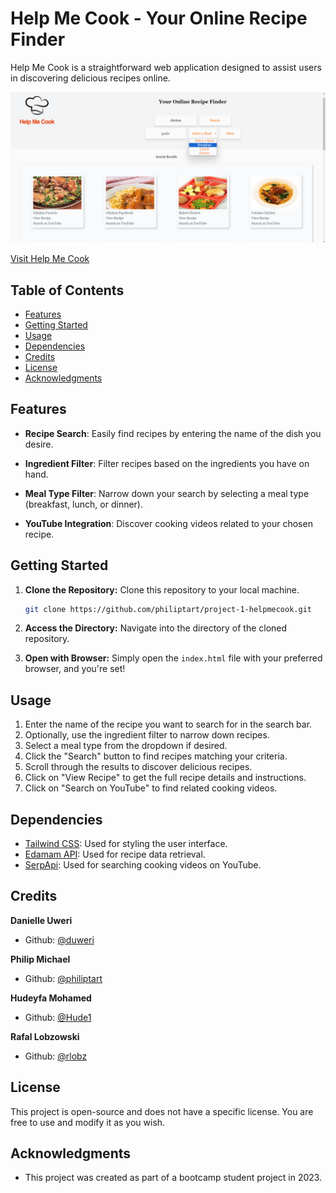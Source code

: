 # Help Me Cook - Your Online Recipe Finder

Help Me Cook is a straightforward web application designed to assist users in discovering delicious recipes online.

![Screenshot of Help Me Cook](/assets/Screenshot.png)

[Visit Help Me Cook](https://https://philiptart.github.io/project-1-helpmecook/)

## Table of Contents

- [Features](#features)
- [Getting Started](#getting-started)
- [Usage](#usage)
- [Dependencies](#dependencies)
- [Credits](#credits)
- [License](#license)
- [Acknowledgments](#acknowledgments)

## Features

- **Recipe Search**: Easily find recipes by entering the name of the dish you desire.
  
- **Ingredient Filter**: Filter recipes based on the ingredients you have on hand.
  
- **Meal Type Filter**: Narrow down your search by selecting a meal type (breakfast, lunch, or dinner).
  
- **YouTube Integration**: Discover cooking videos related to your chosen recipe.

## Getting Started

1. **Clone the Repository:** Clone this repository to your local machine.

    ```bash
    git clone https://github.com/philiptart/project-1-helpmecook.git
    ```

2. **Access the Directory:** Navigate into the directory of the cloned repository.

3. **Open with Browser:** Simply open the `index.html` file with your preferred browser, and you're set!

## Usage

1. Enter the name of the recipe you want to search for in the search bar.
2. Optionally, use the ingredient filter to narrow down recipes.
3. Select a meal type from the dropdown if desired.
4. Click the "Search" button to find recipes matching your criteria.
5. Scroll through the results to discover delicious recipes.
6. Click on "View Recipe" to get the full recipe details and instructions.
7. Click on "Search on YouTube" to find related cooking videos.

## Dependencies

- [Tailwind CSS](https://tailwindcss.com/): Used for styling the user interface.
- [Edamam API](https://developer.edamam.com/edamam-recipe-api): Used for recipe data retrieval.
- [SerpApi](https://serpapi.com/): Used for searching cooking videos on YouTube.

## Credits

**Danielle Uweri**
- Github: [@duweri](https://github.com/duweri)

**Philip Michael**
- Github: [@philiptart](https://github.com/philiptart)

**Hudeyfa Mohamed**
- Github: [@Hude1](https://github.com/Hude1)

**Rafal Lobzowski**
- Github: [@rlobz](https://github.com/rlobz)

## License

This project is open-source and does not have a specific license. You are free to use and modify it as you wish.

## Acknowledgments

- This project was created as part of a bootcamp student project in 2023.